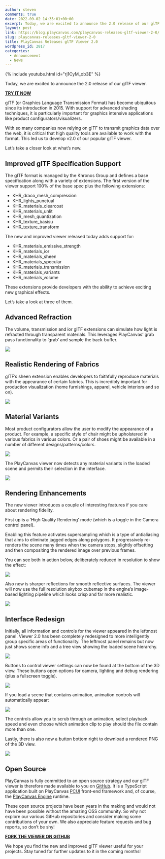 ```yaml
---
author: steven
comments: true
date: 2022-09-02 14:35:01+00:00
excerpt: Today, we are excited to announce the 2.0 release of our glTF model viewer.
layout: post
link: https://blog.playcanvas.com/playcanvas-releases-gltf-viewer-2-0/
slug: playcanvas-releases-gltf-viewer-2-0
title: PlayCanvas Releases glTF Viewer 2.0
wordpress_id: 2817
categories:
  - Announcement
  - News
---
```


{% include youtube.html id="rj1CyM_ob3E" %}

Today, we are excited to announce the 2.0 release of our glTF viewer.

[**TRY IT NOW**](https://playcanvas.com/viewer?load=https://s3.eu-west-1.amazonaws.com/static.playcanvas.com/models/IridescentDishWithOlives.glb)

glTF (or Graphics Language Transmission Format) has become ubiquitous since its introduction in 2015. With support for advanced shading techniques, it is particularly important for graphics intensive applications like product configurators/visualizers.

With so many companies now relying on glTF to transmit graphics data over the web, it is critical that high quality tools are available to work with the format. This led us to develop v2.0 of our popular glTF viewer.

Let’s take a closer look at what’s new.

## Improved glTF Specification Support

The glTF format is managed by the Khronos Group and defines a base specification along with a variety of extensions. The first version of the viewer support 100% of the base spec plus the following extensions:

- KHR_draco_mesh_compression
- KHR_lights_punctual
- KHR_materials_clearcoat
- KHR_materials_unlit
- KHR_mesh_quantization
- KHR_texture_basisu
- KHR_texture_transform

The new and improved viewer released today adds support for:

- KHR_materials_emissive_strength
- KHR_materials_ior
- KHR_materials_sheen
- KHR_materials_specular
- KHR_materials_transmission
- KHR_materials_variants
- KHR_materials_volume

These extensions provide developers with the ability to achieve exciting new graphical effects.

Let’s take a look at three of them.

## Advanced Refraction

The volume, transmission and ior glTF extensions can simulate how light is refracted through transparent materials. This leverages PlayCanvas’ grab pass functionality to ‘grab’ and sample the back-buffer.

[![](/assets/media/Kapture-2022-09-02-at-10.22.35.gif)](/assets/media/Kapture-2022-09-02-at-10.22.35.gif)

## Realistic Rendering of Fabrics

glTF’s sheen extension enables developers to faithfully reproduce materials with the appearance of certain fabrics. This is incredibly important for production visualization (home furnishings, apparel, vehicle interiors and so on).

[![](/assets/media/cushion.jpg)](/assets/media/cushion.jpg)

## Material Variants

Most product configurators allow the user to modify the appearance of a product. For example, a specific style of chair might be upholstered in various fabrics in various colors. Or a pair of shoes might be available in a number of different designs/patterns/colors.

[![](/assets/media/sneakers-1024x423.jpg)](/assets/media/sneakers.jpg)

The PlayCanvas viewer now detects any material variants in the loaded scene and permits their selection in the interface.

[![](/assets/media/Kapture-2022-09-02-at-10.36.54.gif)](/assets/media/Kapture-2022-09-02-at-10.36.54.gif)

## Rendering Enhancements

The new viewer introduces a couple of interesting features if you care about rendering fidelity.

First up is a ‘High Quality Rendering’ mode (which is a toggle in the Camera control panel).

Enabling this feature activates supersampling which is a type of antialiasing that aims to eliminate jagged edges along polygons. It progressively re-renders the scene many times when the camera stops, slightly offsetting and then compositing the rendered image over previous frames.

You can see both in action below, deliberately reduced in resolution to show the effect:

[![](/assets/media/Kapture-2022-09-02-at-10.31.58.gif)](/assets/media/Kapture-2022-09-02-at-10.31.58.gif)

Also new is sharper reflections for smooth reflective surfaces. The viewer will now use the full resolution skybox cubemap in the engine’s image-based lighting pipeline which looks crisp and far more realistic.

[![](/assets/media/FZZp8qwWAAAQqyR.jpeg)](/assets/media/FZZp8qwWAAAQqyR.jpeg)

## Interface Redesign

Initially, all information and controls for the viewer appeared in the leftmost panel. Viewer 2.0 has been completely redesigned to more intelligently group specific areas of functionality. The leftmost panel remains but now just shows scene info and a tree view showing the loaded scene hierarchy.

[![](/assets/media/Screenshot-2022-09-02-at-10.51.14.png)](/assets/media/Screenshot-2022-09-02-at-10.51.14.png)

Buttons to control viewer settings can now be found at the bottom of the 3D view. These buttons open options for camera, lighting and debug rendering (plus a fullscreen toggle).

[![](/assets/media/Kapture-2022-09-02-at-10.53.54.gif)](/assets/media/Kapture-2022-09-02-at-10.53.54.gif)

If you load a scene that contains animation, animation controls will automatically appear:

[![](/assets/media/animation-toolbar.png)](/assets/media/animation-toolbar.png)

The controls allow you to scrub through an animation, select playback speed and even choose which animation clip to play should the file contain more than one.

Lastly, there is also now a button bottom right to download a rendered PNG of the 3D view.

[![](/assets/media/Screenshot-2022-09-02-at-10.56.01-1.png)](/assets/media/Screenshot-2022-09-02-at-10.56.01-1.png)

## Open Source

PlayCanvas is fully committed to an open source strategy and our glTF viewer is therefore made available to you on [GitHub](https://github.com/playcanvas/model-viewer). It is a TypeScript application built on PlayCanvas [PCUI](https://github.com/playcanvas/pcui) front-end framework and, of course, the [PlayCanvas Engine](https://github.com/playcanvas/engine) runtime.

These open source projects have been years in the making and would not have been possible without the amazing OSS community. So why not explore our various GitHub repositories and consider making some contributions of your own. We also appreciate feature requests and bug reports, so don’t be shy!

[**FORK THE VIEWER ON GITHUB**](https://github.com/playcanvas/model-viewer)

We hope you find the new and improved glTF viewer useful for your projects. Stay tuned for further updates to it in the coming months!
